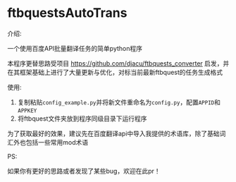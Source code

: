 # ftbquestsAutoTrans

介绍:

一个使用百度API批量翻译任务的简单python程序

本程序更替思路受项目 https://github.com/djacu/ftbquests_converter 启发，并在其框架基础上进行了大量更新与优化，对标当前最新ftbquest的任务生成格式

使用:

1. 复制粘贴`config_example.py`并将新文件重命名为`config.py`，配置`APPID`和`APPKEY`
2. 将ftbquest文件夹放到程序同级目录下运行程序

为了获取最好的效果，建议先在百度翻译api中导入我提供的术语库，除了基础词汇外也包括一些常用mod术语

PS:

如果你有更好的思路或者发现了某些bug，欢迎在此pr！

